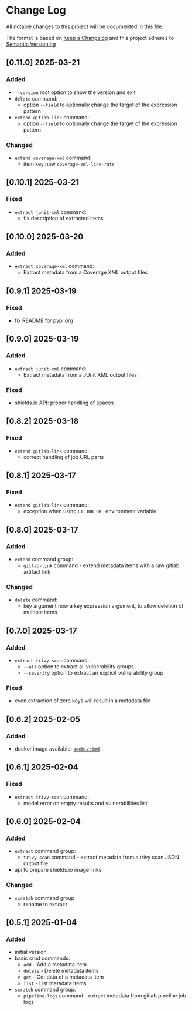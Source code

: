 <!-- markdownlint-disable MD012 MD013 MD024 MD033 -->
# Change Log

All notable changes to this project will be documented in this file.

The format is based on [Keep a Changelog](http://keepachangelog.com/) and this project adheres to [Semantic Versioning](https://semver.org/)

## [0.11.0] 2025-03-21

### Added

- `--version` root option to show the version and exit
- `delete` command:
  - option `--field` to optionally change the target of the expression pattern
- `extend gitlab-link` command:
  - option `--field` to optionally change the target of the expression pattern

### Changed

- `extend coverage-xml` command:
  - item key now `coverage-xml-line-rate`


## [0.10.1] 2025-03-21

### Fixed

- `extract junit-xml` command:
  - fix description of extracted items


## [0.10.0] 2025-03-20

### Added

- `extract coverage-xml` command:
  - Extract metadata from a Coverage XML output files


## [0.9.1] 2025-03-19

### Fixed

- fix README for pypi.org


## [0.9.0] 2025-03-19

### Added

- `extract junit-xml` command:
  - Extract metadata from a JUnit XML output files

### Fixed

- shields.io API: proper handling of spaces


## [0.8.2] 2025-03-18

### Fixed

- `extend gitlab-link` command:
  - correct handling of job URL parts


## [0.8.1] 2025-03-17

### Fixed

- `extend gitlab-link` command:
  - exception when using `CI_JOB_URL` environment variable


## [0.8.0] 2025-03-17

### Added

- `extend` command group:
  - `gitlab-link` command - extend metadata items with a raw gitlab artifact link

### Changed

- `delete` command:
  - key argument now a key expression argument, to allow deletion of multiple items


## [0.7.0] 2025-03-17

### Added

- `extract trivy-scan` command:
  - `--all` option to extract all vulnerability groups
  - `--severity` option to extract an explicit vulnerability group

### Fixed

- even extraction of zero keys will result in a metadata file


## [0.6.2] 2025-02-05

### Added

- docker image available: [`seebi/cimd`](https://hub.docker.com/repository/docker/seebi/cimd/)


## [0.6.1] 2025-02-04

### Fixed

- `extract trivy-scan` command:
  - model error on empty results and vulnerabilities list


## [0.6.0] 2025-02-04

### Added

- `extract` command group:
  - `trivy-scan` command - extract metadata from a trivy scan JSON output file
- api to prepare shields.io image links

### Changed

- `scratch` command group
  - rename to `extract`


## [0.5.1] 2025-01-04

### Added

- initial version
- basic crud commands:
  - `add` - Add a metadata item
  - `delete` - Delete metadata items
  - `get` - Get data of a metadata item
  - `list` - List metadata items
- `scratch` command group:
  - `pipeline-logs` command - extract metadata from gitlab pipeline job logs

